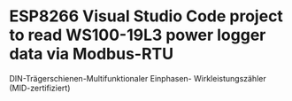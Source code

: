 # ESP8266 Visual Studio Code project to read WS100-19L3 power logger data via Modbus-RTU

DIN-Trägerschienen-Multifunktionaler Einphasen- Wirkleistungszähler (MID-zertifiziert)

